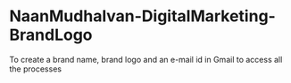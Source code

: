 # NaanMudhalvan-DigitalMarketing-BrandLogo
To create a brand name, brand logo and an e-mail id in Gmail to access all the processes
